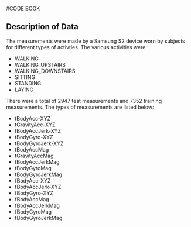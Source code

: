 #CODE BOOK

## Description of Data

The measurements were made by a Samsung S2 device worn by subjects for different types of activties. The various activities were:
- WALKING
- WALKING_UPSTAIRS
- WALKING_DOWNSTAIRS
- SITTING
- STANDING
- LAYING

There were a total of 2947 test measurements and 7352 training measurements. The types of measurements are listed below:
- tBodyAcc-XYZ
- tGravityAcc-XYZ
- tBodyAccJerk-XYZ
- tBodyGyro-XYZ
- tBodyGyroJerk-XYZ
- tBodyAccMag
- tGravityAccMag
- tBodyAccJerkMag
- tBodyGyroMag
- tBodyGyroJerkMag
- fBodyAcc-XYZ
- fBodyAccJerk-XYZ
- fBodyGyro-XYZ
- fBodyAccMag
- fBodyAccJerkMag
- fBodyGyroMag
- fBodyGyroJerkMag
